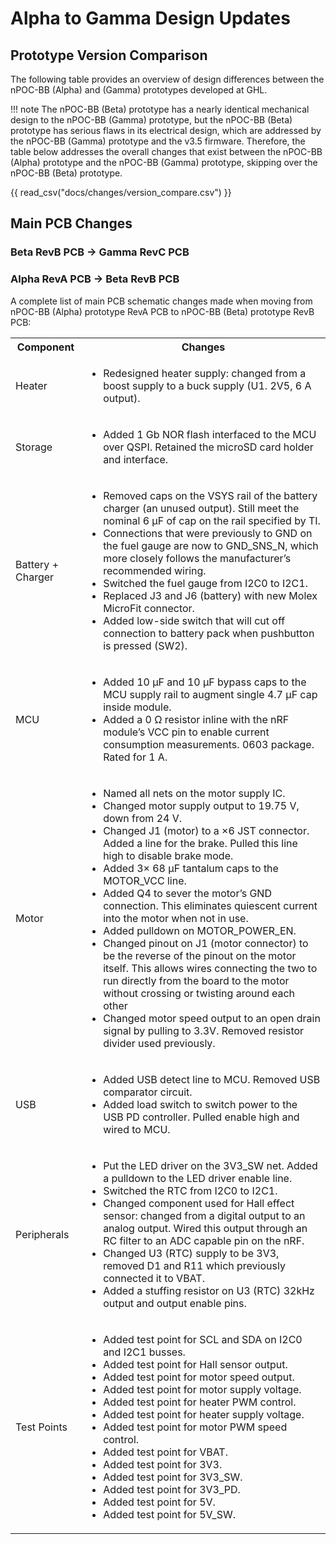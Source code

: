 # Alpha to Gamma Design Updates

## Prototype Version Comparison

The following table provides an overview of design differences between the nPOC-BB (Alpha) and (Gamma) prototypes developed at GHL.

!!! note
    The nPOC-BB (Beta) prototype has a nearly identical mechanical design to the nPOC-BB (Gamma) prototype, but the nPOC-BB (Beta) prototype has serious flaws in its electrical design, which are addressed by the nPOC-BB (Gamma) prototype and the v3.5 firmware. Therefore, the table below addresses the overall changes that exist between the nPOC-BB (Alpha) prototype and the nPOC-BB (Gamma) prototype, skipping over the nPOC-BB (Beta) prototype.

{{ read_csv("docs/changes/version_compare.csv") }}

## Main PCB Changes

### Beta RevB PCB → Gamma RevC PCB

### Alpha RevA PCB → Beta RevB PCB

A complete list of main PCB schematic changes made when moving from nPOC-BB (Alpha) prototype RevA PCB to nPOC-BB (Beta) prototype RevB PCB:

<table>
  <tbody>
    <tr>
      <th>Component</th>
      <th>Changes</th>
    </tr>
    <tr>
      <td>Heater</td>
      <td>
        <ul>
          <li>Redesigned heater supply: changed from a boost supply to a buck supply (U1. 2V5, 6 A output).</li>
        </ul>
      </td>
    </tr>
    <tr>
      <td>Storage</td>
      <td>
        <ul>
          <li>Added 1 Gb NOR flash interfaced to the MCU over QSPI. Retained the microSD card holder and interface.</li>
        </ul>
      </td>
    </tr>
    <tr>
      <td>Battery + Charger</td>
      <td>
        <ul>
            <li>Removed caps on the VSYS rail of the battery charger (an unused output). Still meet the nominal 6 µF of cap on the rail specified by TI.</li>
            <li>Connections that were previously to GND on the fuel gauge are now to GND_SNS_N, which more closely follows the manufacturer’s recommended wiring.</li>
            <li>Switched the fuel gauge from I2C0 to I2C1.</li>
            <li>Replaced J3 and J6 (battery) with new Molex MicroFit connector.</li>
            <li>Added low-side switch that will cut off connection to battery pack when pushbutton is pressed (SW2).</li>
        </ul>
      </td>
    </tr>
    <tr>
      <td>MCU</td>
      <td>
        <ul>
            <li>Added 10 µF and 10 µF bypass caps to the MCU supply rail to augment single 4.7 µF cap inside module.</li>
            <li>Added a 0 Ω resistor inline with the nRF module’s VCC pin to enable current consumption measurements. 0603 package. Rated for 1 A.</li>
        </ul>
      </td>
    </tr>
    <tr>
      <td>Motor</td>
      <td>
        <ul>
            <li>Named all nets on the motor supply IC.</li>
            <li>Changed motor supply output to 19.75 V, down from 24 V.</li>
            <li>Changed J1 (motor) to a ×6 JST connector. Added a line for the brake. Pulled this line high to disable brake mode.</li>
            <li>Added 3× 68 µF tantalum caps to the MOTOR_VCC line.</li>
            <li>Added Q4 to sever the motor’s GND connection. This eliminates quiescent current into the motor when not in use.</li>
            <li>Added pulldown on MOTOR_POWER_EN.</li>
            <li>Changed pinout on J1 (motor connector) to be the reverse of the pinout on the motor itself. This allows wires connecting the two to run directly from the board to the motor without crossing or twisting around each other</li>
            <li>Changed motor speed output to an open drain signal by pulling to 3.3V. Removed resistor divider used previously.</li>        </ul>
      </td>
    </tr>
    <tr>
      <td>USB</td>
      <td>
        <ul>
            <li>Added USB detect line to MCU. Removed USB comparator circuit.</li>
            <li>Added load switch to switch power to the USB PD controller. Pulled enable high and wired to MCU.</li>
        </ul>
      </td>
    </tr>
    <tr>
      <td>Peripherals</td>
      <td>
        <ul>
            <li>Put the LED driver on the 3V3_SW net. Added a pulldown to the LED driver enable line.</li>
            <li>Switched the RTC from I2C0 to I2C1.</li>
            <li>Changed component used for Hall effect sensor: changed from a digital output to an analog output. Wired this output through an RC filter to an ADC capable pin on the nRF.</li>
            <li>Changed U3 (RTC) supply to be 3V3, removed D1 and R11 which previously connected it to VBAT.</li>
            <li>Added a stuffing resistor on U3 (RTC) 32kHz output and output enable pins.</li>
        </ul>
      </td>
    </tr>
    <tr>
      <td>Test Points</td>
      <td>
        <ul>
            <li>Added test point for SCL and SDA on I2C0 and I2C1 busses.</li>
            <li>Added test point for Hall sensor output.</li>
            <li>Added test point for motor speed output.</li>
            <li>Added test point for motor supply voltage.</li>
            <li>Added test point for heater PWM control.</li>
            <li>Added test point for heater supply voltage.</li>
            <li>Added test point for motor PWM speed control.</li>
            <li>Added test point for VBAT.</li>
            <li>Added test point for 3V3.</li>
            <li>Added test point for 3V3_SW.</li>
            <li>Added test point for 3V3_PD.</li>
            <li>Added test point for 5V.</li>
            <li>Added test point for 5V_SW.</li>
        </ul>
      </td>
    </tr>
  </tbody>
</table>
